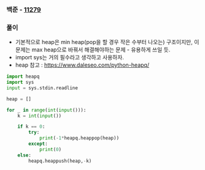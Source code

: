 ### 백준  - [11279](https://www.acmicpc.net/problem/11279)

### 풀이

* 기본적으로 heap은 min heap(pop을 할 경우 작은 수부터 나오는) 구조이지만, 이 문제는 max heap으로 바꿔서 해결해야하는 문제 - 유용하게 쓰일 듯.
* import sys는 거의 필수라고 생각하고 사용하자.
* heap 참고 : https://www.daleseo.com/python-heapq/


```Python
import heapq
import sys
input = sys.stdin.readline

heap = []

for _ in range(int(input())):
    k = int(input())

    if k == 0:
        try:
            print(-1*heapq.heappop(heap))
        except:
            print(0)
    else:
        heapq.heappush(heap,-k)
```

